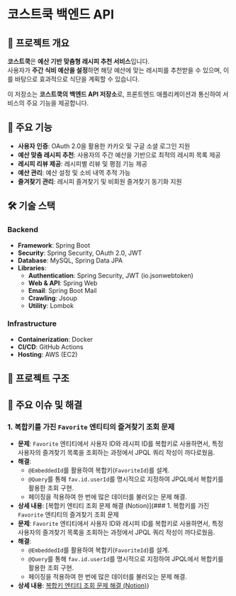 # 코스트쿡 백엔드 API

## 📌 프로젝트 개요
**코스트쿡**은 **예산 기반 맞춤형 레시피 추천 서비스**입니다.  
사용자가 **주간 식비 예산을 설정**하면 해당 예산에 맞는 레시피를 추천받을 수 있으며, 이를 바탕으로 효과적으로 식단을 계획할 수 있습니다.

이 저장소는 **코스트쿡의 백엔드 API 저장소**로, 프론트엔드 애플리케이션과 통신하여 서비스의 주요 기능을 제공합니다.

## 🚀 주요 기능
- **사용자 인증**: OAuth 2.0을 활용한 카카오 및 구글 소셜 로그인 지원  
- **예산 맞춤 레시피 추천**: 사용자의 주간 예산을 기반으로 최적의 레시피 목록 제공  
- **레시피 리뷰 제공**: 레시피별 리뷰 및 평점 기능 제공  
- **예산 관리**: 예산 설정 및 소비 내역 추적 가능  
- **즐겨찾기 관리**: 레시피 즐겨찾기 및 비회원 즐겨찾기 동기화 지원  

## 🛠️ 기술 스택
### **Backend**
- **Framework**: Spring Boot  
- **Security**: Spring Security, OAuth 2.0, JWT  
- **Database**: MySQL, Spring Data JPA  
- **Libraries**:
  - **Authentication**: Spring Security, JWT (io.jsonwebtoken)  
  - **Web & API**: Spring Web  
  - **Email**: Spring Boot Mail  
  - **Crawling**: Jsoup  
  - **Utility**: Lombok  

### **Infrastructure**
- **Containerization**: Docker  
- **CI/CD**: GitHub Actions  
- **Hosting**: AWS (EC2) 

## 📂 프로젝트 구조

## 📌 주요 이슈 및 해결
### 1. 복합키를 가진 `Favorite` 엔티티의 즐겨찾기 조회 문제
- **문제**: `Favorite` 엔티티에서 사용자 ID와 레시피 ID를 복합키로 사용하면서, 특정 사용자의 즐겨찾기 목록을 조회하는 과정에서 JPQL 쿼리 작성이 까다로웠음.
- **해결**:  
  - `@EmbeddedId`를 활용하여 복합키(`FavoriteId`)를 설계.  
  - `@Query`를 통해 `fav.id.userId`를 명시적으로 지정하여 JPQL에서 복합키를 활용한 조회 구현.  
  - 페이징을 적용하여 한 번에 많은 데이터를 불러오는 문제 해결.  
- **상세 내용**: [복합키 엔티티 조회 문제 해결 (Notion)](### 1. 복합키를 가진 `Favorite` 엔티티의 즐겨찾기 조회 문제
- **문제**: `Favorite` 엔티티에서 사용자 ID와 레시피 ID를 복합키로 사용하면서, 특정 사용자의 즐겨찾기 목록을 조회하는 과정에서 JPQL 쿼리 작성이 까다로웠음.
- **해결**:  
  - `@EmbeddedId`를 활용하여 복합키(`FavoriteId`)를 설계.  
  - `@Query`를 통해 `fav.id.userId`를 명시적으로 지정하여 JPQL에서 복합키를 활용한 조회 구현.  
  - 페이징을 적용하여 한 번에 많은 데이터를 불러오는 문제 해결.  
- **상세 내용**: [복합키 엔티티 조회 문제 해결 (Notion)](https://www.notion.so/JPA-Favorite-1314b7e536fc80248400de2f240a02a9?pvs=4))
